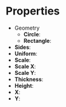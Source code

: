 

# Properties

- Geometry
  - **Circle**: <desc>
  - **Rectangle**: <desc>
- **Sides**: 
- **Uniform**: 
- **Scale**: 
- **Scale X**: 
- **Scale Y**: 
- **Thickness**: 
- **Height**: 
- **X**: 
- **Y**: 




